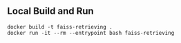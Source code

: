 

## Local Build and Run
```
docker build -t faiss-retrieving .
docker run -it --rm --entrypoint bash faiss-retrieving
```